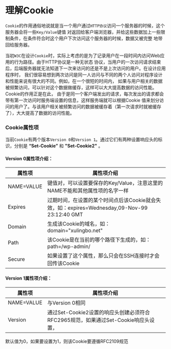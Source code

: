 理解Cookie
====================================
`Cookie`的作用通俗地说就是当一个用户通过`HTTP协议`访问一个服务器的时候，这个服务器会将一些`Key/Value`键值
对返回给客户端浏览器，并给这些数据加上一些限制条件，在条件符合时这个用户下次访问这个服务器的时候，数据又被完整
地带回给服务器。

当初`W3C`在设计`Cookie`时，实际上考虑的是为了记录用户在一段时间内访问Web应用的行为路径。由于HTTP协议是一种无状态
协议，当用户的一次访问请求结束后，后端服务器就无法知道下一次来访问的还是不是上次访问的用户。在设计应用程序时，
我们很容易想到两次访问是同一人访问与不同的两个人访问对程序设计和性能来说有很大的不同。例如，在一个很短的时间内，
如果与用户相关的数据被频繁访问，可以针对这个数据做缓存，这样可以大大提高数据的访问性能。Cookie的作用正是在此，
由于是同一个客户端发出的请求，每次发出的请求都会带有第一次访问时服务端设置的信息，这样服务端就可以根据Cookie
值来划分访问的用户了。与该用户相关被频繁访问的数据被缓存着（第一次请求时就被缓存了），大大提高了数据的访问性能。

### Cookie属性项
当前`Cookie`有两个版本`Version 0`和`Version 1`。通过它们有两种设置响应头的标识，分别是
**“Set-Cookie”** 和 **"Set-Cookie2"** 。
#### Version 0属性项介绍：
属性项|属性项介绍
-----|---------
NAME=VALUE|键值对，可以设置要保存的Key/Value，注意这里的NAME不能和其他属性项的名字一样
Expires|过期时间，在设置的某个时间点后该Cookie就会失效，如：expires=Wednesday,09-Nov-99 23:12:40 GMT
Domain|生成该Cookie的域名，如：domain="xulingbo.net"
Path|该Cookie是在当前的哪个路径下生成的，如：path=/wp-admin/
Secure|如果设置了这个属性，那么只会在SSH连接时才会回传该Cookie
#### Version 1属性项介绍：
属性项|属性项介绍
-----|---------
NAME=VALUE|与Version 0相同
Version|通过Set-Cookie2设置的响应头创建必须符合RFC2965规范，如果通过Set-Cookie响应头设置，
默认值为0，如果要设置为1，则该Cookie要遵循RFC2109规范
